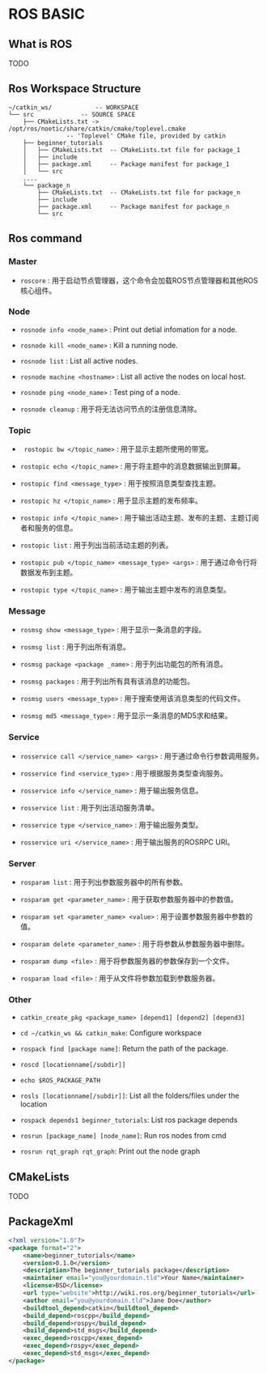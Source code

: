 # ROS BASIC

## What is ROS
TODO
## Ros Workspace Structure

```
~/catkin_ws/			-- WORKSPACE
└── src				-- SOURCE SPACE
    ├── CMakeLists.txt -> /opt/ros/noetic/share/catkin/cmake/toplevel.cmake 
	 			-- 'Toplevel' CMake file, provided by catkin
    ├── beginner_tutorials
    │   ├── CMakeLists.txt	-- CMakeLists.txt file for package_1
    │   ├── include
    │   ├── package.xml		-- Package manifest for package_1
    │   └── src
	....
    └── package_n
        ├── CMakeLists.txt	-- CMakeLists.txt file for package_n
        ├── include
        ├── package.xml		-- Package manifest for package_n
        └── src

```

## Ros command 

### Master
- ```roscore``` : 用于启动节点管理器，这个命令会加载ROS节点管理器和其他ROS核心组件。

### Node

- ```rosnode info <node_name>``` : Print out detial infomation for a node.

- ```rosnode kill <node_name>``` : Kill a running node.

- ```rosnode list``` : List all active nodes.

- ```rosnode machine <hostname>``` : List all active the nodes on local host.

- ```rosnode ping <node_name>``` : Test ping of a node.

- ```rosnode cleanup``` : 用于将无法访问节点的注册信息清除。

### Topic

- ``` rostopic bw </topic_name>``` : 用于显示主题所使用的带宽。

- ```rostopic echo </topic_name>``` : 用于将主题中的消息数据输出到屏幕。

- ```rostopic find <message_type>``` : 用于按照消息类型查找主题。

- ```rostopic hz </topic_name>``` : 用于显示主题的发布频率。

- ```rostopic info </topic_name>``` : 用于输出活动主题、发布的主题、主题订阅者和服务的信息。

- ```rostopic list``` : 用于列出当前活动主题的列表。

- ```rostopic pub </topic_name> <message_type> <args>``` : 用于通过命令行将数据发布到主题。

- ```rostopic type </topic_name>``` : 用于输出主题中发布的消息类型。

### Message

- ```rosmsg show <message_type>``` : 用于显示一条消息的字段。 

- ```rosmsg list``` : 用于列出所有消息。

- ```rosmsg package <package _name>``` : 用于列出功能包的所有消息。

- ```rosmsg packages``` : 用于列出所有具有该消息的功能包。

- ```rosmsg users <message_type>``` : 用于搜索使用该消息类型的代码文件。

- ```rosmsg md5 <message_type>``` : 用于显示一条消息的MD5求和结果。


### Service

- ```rosservice call </service_name> <args>``` : 用于通过命令行参数调用服务。

- ```rosservice find <service_type>``` : 用于根据服务类型查询服务。

- ```rosservice info </service_name>``` : 用于输出服务信息。

- ```rosservice list``` : 用于列出活动服务清单。

- ```rosservice type </service_name>``` : 用于输出服务类型。

- ```rosservice uri </service_name>``` : 用于输出服务的ROSRPC URI。


### Server

- ```rosparam list``` : 用于列出参数服务器中的所有参数。

- ```rosparam get <parameter_name>``` : 用于获取参数服务器中的参数值。

- ```rosparam set <parameter_name> <value>``` : 用于设置参数服务器中参数的值。

- ```rosparam delete <parameter_name>``` : 用于将参数从参数服务器中删除。

- ```rosparam dump <file>``` : 用于将参数服务器的参数保存到一个文件。

- ```rosparam load <file>``` : 用于从文件将参数加载到参数服务器。
### Other
- ```catkin_create_pkg <package_name> [depend1] [depend2] [depend3]```
- ``` cd ~/catkin_ws && catkin_make ```: Configure workspace
- ```rospack find [package name]```: Return the path of the package. 
	   
-  ```roscd [locationname[/subdir]] ```
   
- ```echo $ROS_PACKAGE_PATH``` 
   
-  ``` rosls [locationname[/subdir]] ```: List all the folders/files under the location
 
- ```rospack depends1 beginner_tutorials```: List ros package  depends


		
- ```rosrun [package_name] [node_name]```: Run ros nodes from cmd
	
- ```rosrun rqt_graph rqt_graph```: Print out the node graph
	

## CMakeLists
TODO
## PackageXml
```xml
<?xml version="1.0"?>
<package format="2">
	<name>beginner_tutorials</name>
	<version>0.1.0</version>
	<description>The beginner_tutorials package</description>
	<maintainer email="you@yourdomain.tld">Your Name</maintainer>
	<license>BSD</license>
	<url type="website">http://wiki.ros.org/beginner_tutorials</url>
	<author email="you@yourdomain.tld">Jane Doe</author>
	<buildtool_depend>catkin</buildtool_depend>
	<build_depend>roscpp</build_depend>
	<build_depend>rospy</build_depend>
	<build_depend>std_msgs</build_depend>
	<exec_depend>roscpp</exec_depend>
	<exec_depend>rospy</exec_depend>
	<exec_depend>std_msgs</exec_depend>
</package>
```

